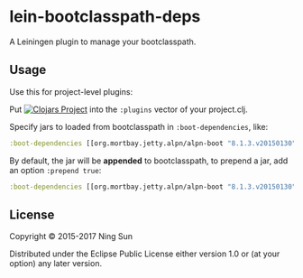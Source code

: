 # lein-bootclasspath-deps

A Leiningen plugin to manage your bootclasspath.

## Usage

Use this for project-level plugins:

Put [![Clojars Project](http://clojars.org/info.sunng/lein-bootclasspath-deps/latest-version.svg)](http://clojars.org/info.sunng/lein-bootclasspath-deps) into the `:plugins`
vector of your project.clj.

Specify jars to loaded from bootclasspath in `:boot-dependencies`, like:

```clojure
:boot-dependencies [[org.mortbay.jetty.alpn/alpn-boot "8.1.3.v20150130"]]
```

By default, the jar will be **appended** to bootclasspath, to
prepend a jar, add an option `:prepend true`:

```clojure
:boot-dependencies [[org.mortbay.jetty.alpn/alpn-boot "8.1.3.v20150130" :prepend true]]
```

## License

Copyright © 2015-2017 Ning Sun

Distributed under the Eclipse Public License either version 1.0 or (at
your option) any later version.
